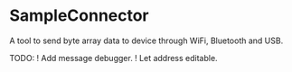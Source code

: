 # SampleConnector

A tool to send byte array data to device through WiFi, Bluetooth and USB.

TODO:
! Add message debugger.
! Let address editable.
